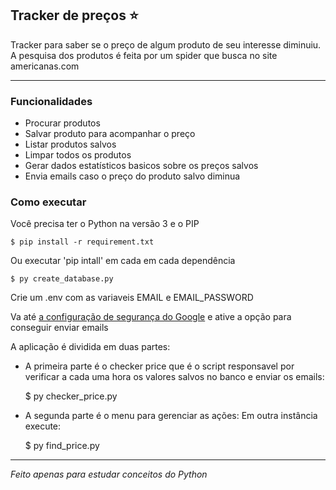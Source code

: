 ## Tracker de preços :star:

Tracker para saber se o preço de algum produto de seu interesse diminuiu. A pesquisa dos produtos é feita por um spider que busca no site americanas.com

---
### Funcionalidades

- Procurar produtos
- Salvar produto para acompanhar o preço
- Listar produtos salvos
- Limpar todos os produtos
- Gerar dados estatísticos basicos sobre os preços salvos
- Envia emails caso o preço do produto salvo diminua

### Como executar

Você precisa ter o Python na versão 3 e o PIP

    $ pip install -r requirement.txt

Ou executar 'pip intall' em cada em cada dependência

    $ py create_database.py

Crie um .env com as variaveis EMAIL e EMAIL_PASSWORD

Va até [a configuração de segurança do Google](https://myaccount.google.com/u/2/lesssecureapps?pageId=none)
e ative a opção para conseguir enviar emails

A aplicação é dividida em duas partes:
 - A primeira parte é o checker price que é o script responsavel por verificar a cada uma hora os valores salvos no banco e enviar os emails:
    
    $ py checker_price.py

 - A segunda parte é o menu para gerenciar as ações:
 Em outra instância execute:
    
    $ py find_price.py

---
_Feito apenas para estudar conceitos do Python_


